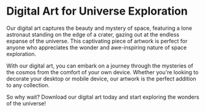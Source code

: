 <!--font:Montserrat-->

# Digital Art for Universe Exploration

Our digital art captures the beauty and mystery of space, featuring a lone astronaut standing on the edge of a crater, gazing out at the endless expanse of the universe. This captivating piece of artwork is perfect for anyone who appreciates the wonder and awe-inspiring nature of space exploration.

With our digital art, you can embark on a journey through the mysteries of the cosmos from the comfort of your own device. Whether you're looking to decorate your desktop or mobile device, our artwork is the perfect addition to any collection.

So why wait? Download our digital art today and start exploring the wonders of the universe!

<!--

Write me markdown content of website with wallpaper:

"A digital painting of a lone astronaut standing on the edge of a crater, gazing out at the endless expanse of space."

The header of the page should not be copy of the text but rather a real content of the website which is using this wallpaper.


---


# Space Explorer Wallpaper

Decorate your desktop or mobile device with this stunning digital painting of a lone astronaut standing on the edge of a crater, gazing out at the endless expanse of space. This wallpaper captures the awe-inspiring beauty and mystery of the universe, and is sure to inspire your own sense of wonder and curiosity.

Whether you're an avid space enthusiast or simply appreciate breathtaking artwork, this wallpaper is the perfect addition to your collection. Download it today and let your imagination take flight!


---


Heading should not include word "wallpaper". The website should not be about the wallpaper itself, wallpaper is just a related background, rewrite whole content.


---


# Explore the Wonders of Space with Our Digital Art

Immerse yourself in the beauty and mystery of space with our stunning digital art featuring a lone astronaut standing on the edge of a crater, gazing out at the endless expanse of the universe. This captivating piece of artwork is perfect for anyone who appreciates the wonder and awe-inspiring nature of space exploration.

Our digital art is designed to transport you to another world, where you can explore the mysteries of the universe from the comfort of your own device. Whether you're looking to decorate your desktop or mobile device, our artwork is the perfect addition to any collection.

So why wait? Download our digital art today and start your journey into the depths of space!


---


Heading is too long, rewrite whole content.


---


# Discover the Beauty of Space with Our Digital Art

Our digital art features a lone astronaut standing on the edge of a crater, gazing out at the endless expanse of space. This captivating piece of artwork is perfect for anyone who appreciates the wonder and awe-inspiring nature of space exploration.

With our digital art, you can explore the mysteries of the universe from the comfort of your own device. Whether you're looking to decorate your desktop or mobile device, our artwork is the perfect addition to any collection.

So why wait? Download our digital art today and discover the beauty of space!


---


Heading is too long, rewrite whole content.


---


# Explore the Universe with Our Digital Art

Our digital art captures the beauty and mystery of space, featuring a lone astronaut standing on the edge of a crater, gazing out at the endless expanse of the universe. This captivating piece of artwork is perfect for anyone who appreciates the wonder and awe-inspiring nature of space exploration.

With our digital art, you can embark on a journey through the mysteries of the cosmos from the comfort of your own device. Whether you're looking to decorate your desktop or mobile device, our artwork is the perfect addition to any collection.

So why wait? Download our digital art today and start exploring the wonders of the universe!


---


Write me a Google font which is best fitting for the website.

Pick from the list:
- Great Vibes
- Inter
- Poppins
- Futura
- Alegreya
- Lobster
- Exo 2
- IBM Plex Sans
- Lato
- Roboto
- Raleway
- Orbitron
- Playfair Display
- Dancing Script
- Barlow Condensed
- Montserrat
- Open Sans


Write just the font name nothing else.


---


Montserrat

-->
